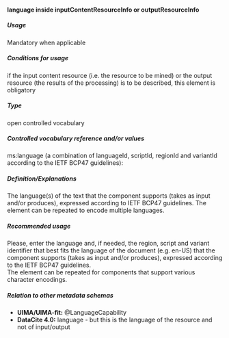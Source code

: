 #### language inside inputContentResourceInfo or outputResourceInfo

##### Usage

Mandatory when applicable

##### Conditions for usage

if the input content resource \(i.e. the resource to be mined\) or the output resource \(the results of the processing\) is to be described, this element is obligatory

##### Type

open controlled vocabulary

##### Controlled vocabulary reference and/or values

ms:language \(a combination of languageId, scriptId, regionId and variantId according to the IETF BCP47 guidelines\):

##### Definition/Explanations

The language\(s\) of the text that the component supports \(takes as input and/or produces\), expressed according to IETF BCP47 guidelines. The element can be repeated to encode multiple languages.

##### Recommended usage

Please, enter the language and, if needed, the region, script and variant identifier that best fits the language of the document \(e.g. en-US\) that the component supports \(takes as input and/or produces\), expressed according to the IETF BCP47 guidelines.   
The element can be repeated for components that support various character encodings.

##### Relation to other metadata schemas

* **UIMA/UIMA-fit:** @LanguageCapability
* **DataCite 4.0:** language - but this is the language of the resource and not of input/output



